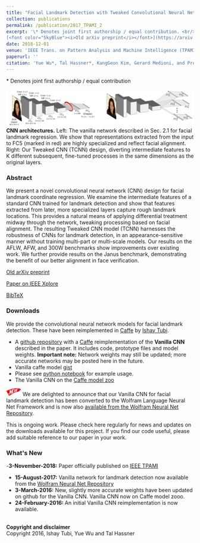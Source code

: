 ```yaml
---
title: "Facial Landmark Detection with Tweaked Convolutional Neural Networks"
collection: publications
permalink: /publication/2017_TPAMI_2
excerpt: '\* Denotes joint first authorship / equal contribution. <br/><br/>
[<font color="SkyBlue"><i>Old arXiv preprint</i></font>](https://arxiv.org/pdf/1511.04031.pdf) and [<font color="SkyBlue"><i>Paper on IEEE Xplore</i></font>](https://ieeexplore.ieee.org/document/8239860?arnumber=8239860)'
date: 2018-12-01
venue: 'IEEE Trans. on Pattern Analysis and Machine Intelligence (TPAMI)'
paperurl: ''
citation: 'Yue Wu*, Tal Hassner*, KangGeon Kim, Gerard Medioni, and Prem Natarajan. <i> Facial Landmark Detection with Tweaked Convolutional Neural Networks.</i> IEEE Trans. on Pattern Analysis and Machine Intelligence (TPAMI), 40(12):3067--3074, Dec. 2018.'
---
```


\* Denotes joint first authorship / equal contribution

<img src='../projects/tcnn_landmarks/teaser_a.jpg'><br/>
<b>CNN architectures.</b> Left: The vanilla network described in Sec. 2.1 for facial landmark regression. We show that representations extracted from the input to FC5 (marked in red) are highly specialized and reflect facial alignment. Right: Our Tweaked CNN (TCNN) design, diverting intermediate features to K different subsequent, fine-tuned processes in the same dimensions as the original layers.

### Abstract
We present a novel convolutional neural network (CNN) design for facial landmark coordinate regression. We examine the intermediate features of a standard CNN trained for landmark detection and show that features extracted from later, more specialized layers capture rough landmark locations. This provides a natural means of applying differential treatment midway through the network, tweaking processing based on facial alignment. The resulting Tweaked CNN model (TCNN) harnesses the robustness of CNNs for landmark detection, in an appearance-sensitive manner without training multi-part or multi-scale models. Our results on the AFLW, AFW, and 300W benchmarks show improvements over existing work. We further provide results on the Janus benchmark, demonstrating the benefit of our better alignment in face verification.

[Old arXiv preprint](http://arxiv.org/abs/1511.04031)

[Paper on IEEE Xplore](https://ieeexplore.ieee.org/document/8239860?arnumber=8239860)

[BibTeX](../projects/tcnn_landmarks/BibTeX.txt)

### Downloads
We provide the convolutional neural network models for facial landmark detection. These have been reimplemented in [Caffe](http://caffe.berkeleyvision.org/) by [Ishay Tubi](https://www.linkedin.com/in/ishay2b).

- A [github repository](http://bit.ly/1SbTqTf) with a [Caffe](http://caffe.berkeleyvision.org/) reimplementation of the <b>Vanilla CNN</b> described in the paper. It includes code, prototype files and model weights. <b>Important note:</b> Network weights may still be updated; more accurate networks may be posted here in the future.
- Vanilla caffe model [gist](http://bit.ly/1QGcrbc)
- Please see [python notebook](https://github.com/ishay2b/VanillaCNN/blob/master/python/VanillaNoteBook.ipynb) for example usage.
- The Vanilla CNN on the [Caffe model zoo](https://github.com/BVLC/caffe/wiki/Model-Zoo#facial-landmark-detection-with-tweaked-convolutional-neural-networks)


<img src='../images/New - Icon.jpg' width='40'> We are delighted to announce that our Vanilla CNN for facial landmark detection has  been converted to the Wolfram Language Neural Net Framework and is now also [available from the Wolfram Neural Net Repository](https://resources.wolframcloud.com/NeuralNetRepository/resources/Vanilla-CNN-for-Facial-Landmark-Regression).


This is ongoing work. Please check here regularly for news and updates on the downloads available for this project.
If you find our code useful, please add suitable reference to our paper in your work.

### What's New
-<b>3-November-2018:</b>
Paper officially published on [IEEE TPAMI](https://ieeexplore.ieee.org/document/8239860?arnumber=8239860)
- <b>15-August-2017:</b>
Vanilla network for landmark detection now available from the [Wolfram Neural Net Repository](https://resources.wolframcloud.com/NeuralNetRepository/resources/Vanilla-CNN-for-Facial-Landmark-Regression)
- <b>3-March-2016:</b>
New, slightly more accurate weights have been updated on github for the Vanilla CNN.
Vanilla CNN now on Caffe model zooo.
- <b>24-February-2016: </b>
An initial Vanilla CNN reimplementation is now available.

<br/><b>Copyright and disclaimer</b><br/>
Copyright 2016, Ishay Tubi, Yue Wu and Tal Hassner
